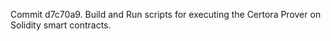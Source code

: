 Commit d7c70a9.                    Build and Run scripts for executing the Certora Prover on Solidity smart contracts.